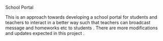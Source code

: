 School  Portal

This is an approach towards developing a school portal for students and teachers to interact in a better way such that teachers can broadcast message and homeworks etc to students . There are more modifications and updates expected in this project .



